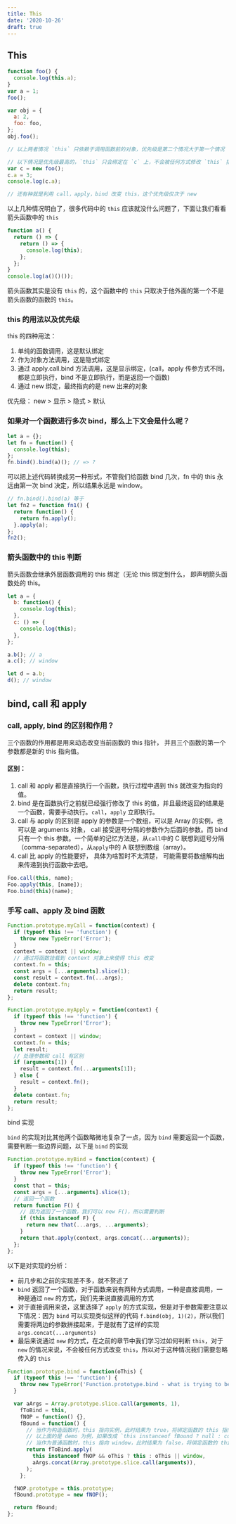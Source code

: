 ```yaml
---
title: This
date: '2020-10-26'
draft: true
---
```


## This

```js
function foo() {
  console.log(this.a);
}
var a = 1;
foo();

var obj = {
  a: 2,
  foo: foo,
};
obj.foo();

// 以上两者情况 `this` 只依赖于调用函数前的对象，优先级是第二个情况大于第一个情况

// 以下情况是优先级最高的，`this` 只会绑定在 `c` 上，不会被任何方式修改 `this` 指向
var c = new foo();
c.a = 3;
console.log(c.a);

// 还有种就是利用 call，apply，bind 改变 this，这个优先级仅次于 new
```

以上几种情况明白了，很多代码中的 `this` 应该就没什么问题了，下面让我们看看箭头函数中的 `this`

```js
function a() {
  return () => {
    return () => {
      console.log(this);
    };
  };
}
console.log(a()()());
```

箭头函数其实是没有 `this` 的，这个函数中的 `this` 只取决于他外面的第一个不是箭头函数的函数的 `this`。

### this 的用法以及优先级

this 的四种用法：

1. 单纯的函数调用，这是默认绑定
2. 作为对象方法调用，这是隐式绑定
3. 通过 apply.call.bind 方法调用，这是显示绑定，(call，apply 传参方式不同，都是立即执行，bind 不是立即执行，而是返回一个函数)
4. 通过 new 绑定，最终指向的是 new 出来的对象

优先级： new > 显示 > 隐式 > 默认

### 如果对一个函数进行多次 bind，那么上下文会是什么呢？

```js
let a = {};
let fn = function() {
  console.log(this);
};
fn.bind().bind(a)(); // => ?
```

可以把上述代码转换成另一种形式，不管我们给函数 bind 几次，fn 中的 this 永远由第一次 bind 决定，所以结果永远是 window。

```js
// fn.bind().bind(a) 等于
let fn2 = function fn1() {
  return function() {
    return fn.apply();
  }.apply(a);
};
fn2();
```

### 箭头函数中的 this 判断

箭头函数会继承外层函数调用的 this 绑定（无论 this 绑定到什么， 即声明箭头函数处的 this。

```js
let a = {
  b: function() {
    console.log(this);
  },
  c: () => {
    console.log(this);
  },
};

a.b(); // a
a.c(); // window

let d = a.b;
d(); // window
```

## bind, call 和 apply

### call, apply, bind 的区别和作用？

三个函数的作用都是用来动态改变当前函数的 this 指针， 并且三个函数的第一个参数都是新的 this 指向值。

#### 区别：

1. call 和 apply 都是直接执行一个函数，执行过程中遇到 this 就改变为指向的值。
2. bind 是在函数执行之前就已经强行修改了 this 的值，并且最终返回的结果是一个函数，需要手动执行。`call`，`apply` 立即执行。
3. call 与 apply 的区别是 apply 的参数是一个数组，可以是 Array 的实例，也可以是 arguments 对象， call 接受逗号分隔的参数作为后面的参数。而 bind 只有一个 this 参数。一个简单的记忆方法是，从`call`中的 C 联想到逗号分隔（comma-separated），从`apply`中的 A 联想到数组（array）。
4. call 比 apply 的性能要好， 具体为啥暂时不太清楚， 可能需要将数组解构出来传递到执行函数中去吧。

```js
Foo.call(this, name);
Foo.apply(this, [name]);
Foo.bind(this)(name);
```

### 手写 call、apply 及 bind 函数

```js
Function.prototype.myCall = function(context) {
  if (typeof this !== 'function') {
    throw new TypeError('Error');
  }
  context = context || window;
  // 通过将函数挂载到 context 对象上来使得 this 改变
  context.fn = this;
  const args = [...arguments].slice(1);
  const result = context.fn(...args);
  delete context.fn;
  return result;
};
```

```js
Function.prototype.myApply = function(context) {
  if (typeof this !== 'function') {
    throw new TypeError('Error');
  }
  context = context || window;
  context.fn = this;
  let result;
  // 处理参数和 call 有区别
  if (arguments[1]) {
    result = context.fn(...arguments[1]);
  } else {
    result = context.fn();
  }
  delete context.fn;
  return result;
};
```

bind 实现

`bind` 的实现对比其他两个函数略微地复杂了一点，因为 `bind` 需要返回一个函数，需要判断一些边界问题，以下是 `bind` 的实现

```js
Function.prototype.myBind = function(context) {
  if (typeof this !== 'function') {
    throw new TypeError('Error');
  }
  const that = this;
  const args = [...arguments].slice(1);
  // 返回一个函数
  return function F() {
    // 因为返回了一个函数，我们可以 new F()，所以需要判断
    if (this instanceof F) {
      return new that(...args, ...arguments);
    }
    return that.apply(context, args.concat(...arguments));
  };
};
```

以下是对实现的分析：

- 前几步和之前的实现差不多，就不赘述了
- `bind` 返回了一个函数，对于函数来说有两种方式调用，一种是直接调用，一种是通过 `new` 的方式，我们先来说直接调用的方式
- 对于直接调用来说，这里选择了 `apply` 的方式实现，但是对于参数需要注意以下情况：因为 `bind` 可以实现类似这样的代码 `f.bind(obj, 1)(2)`，所以我们需要将两边的参数拼接起来，于是就有了这样的实现 `args.concat(...arguments)`
- 最后来说通过 `new` 的方式，在之前的章节中我们学习过如何判断 `this`，对于 `new` 的情况来说，不会被任何方式改变 `this`，所以对于这种情况我们需要忽略传入的 `this`

```js
Function.prototype.bind = function(oThis) {
  if (typeof this !== 'function') {
    throw new TypeError('Function.prototype.bind - what is trying to be bound is not callable');
  }

  var aArgs = Array.prototype.slice.call(arguments, 1),
    fToBind = this,
    fNOP = function() {},
    fBound = function() {
      // 当作为构造函数时，this 指向实例，此时结果为 true，将绑定函数的 this 指向该实例，可以让实例获得来自绑定函数的值
      // 以上面的是 demo 为例，如果改成 `this instanceof fBound ? null : context`，实例只是一个空对象，将 null 改成 this ，实例会具有 habit 属性
      // 当作为普通函数时，this 指向 window，此时结果为 false，将绑定函数的 this 指向 context
      return fToBind.apply(
        this instanceof fNOP && oThis ? this : oThis || window,
        aArgs.concat(Array.prototype.slice.call(arguments)),
      );
    };

  fNOP.prototype = this.prototype;
  fBound.prototype = new fNOP();

  return fBound;
};
```
